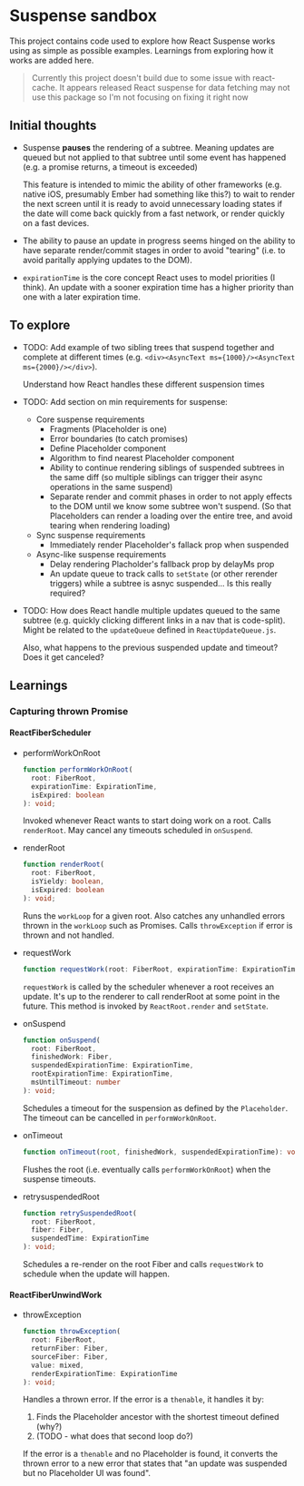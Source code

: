 # Suspense sandbox

This project contains code used to explore how React Suspense works using as
simple as possible examples. Learnings from exploring how it works are added
here.

> Currently this project doesn't build due to some issue with react-cache. It
> appears released React suspense for data fetching may not use this package so
> I'm not focusing on fixing it right now

## Initial thoughts

- Suspense **pauses** the rendering of a subtree. Meaning updates are queued but
  not applied to that subtree until some event has happened (e.g. a promise
  returns, a timeout is exceeded)

  This feature is intended to mimic the ability of other frameworks (e.g. native
  iOS, presumably Ember had something like this?) to wait to render the next
  screen until it is ready to avoid unnecessary loading states if the date will
  come back quickly from a fast network, or render quickly on a fast devices.

- The ability to pause an update in progress seems hinged on the ability to have
  separate render/commit stages in order to avoid "tearing" (i.e. to avoid
  paritally applying updates to the DOM).

- `expirationTime` is the core concept React uses to model priorities (I think).
  An update with a sooner expiration time has a higher priority than one with a
  later expiration time.

## To explore

- TODO: Add example of two sibling trees that suspend together and complete at
  different times (e.g. `<div><AsyncText ms={1000}/><AsyncText ms={2000}/></div>`).

  Understand how React handles these different suspension times

- TODO: Add section on min requirements for suspense:

  - Core suspense requirements
    - Fragments (Placeholder is one)
    - Error boundaries (to catch promises)
    - Define Placeholder component
    - Algorithm to find nearest Placeholder component
    - Ability to continue rendering siblings of suspended subtrees in the same
      diff (so multiple siblings can trigger their async operations in the
      same suspend)
    - Separate render and commit phases in order to not apply effects to the
      DOM until we know some subtree won't suspend. (So that Placeholders can
      render a loading over the entire tree, and avoid tearing when rendering
      loading)
  - Sync suspense requirements
    - Immediately render Placeholder's fallack prop when suspended
  - Async-like suspense requirements
    - Delay rendering Placholder's fallback prop by delayMs prop
    - An update queue to track calls to `setState` (or other rerender
      triggers) while a subtree is asnyc suspended... Is this really required?

- TODO: How does React handle multiple updates queued to the same subtree (e.g.
  quickly clicking different links in a nav that is code-split). Might be
  related to the `updateQueue` defined in `ReactUpdateQueue.js`.

  Also, what happens to the previous suspended update and timeout? Does it get
  canceled?

## Learnings

### Capturing thrown Promise

#### ReactFiberScheduler

- performWorkOnRoot

  ```ts
  function performWorkOnRoot(
    root: FiberRoot,
    expirationTime: ExpirationTime,
    isExpired: boolean
  ): void;
  ```

  Invoked whenever React wants to start doing work on a root. Calls
  `renderRoot`. May cancel any timeouts scheduled in `onSuspend`.

- renderRoot

  ```ts
  function renderRoot(
    root: FiberRoot,
    isYieldy: boolean,
    isExpired: boolean
  ): void;
  ```

  Runs the `workLoop` for a given root. Also catches any unhandled errors thrown
  in the `workLoop` such as Promises. Calls `throwException` if error is thrown
  and not handled.

- requestWork

  ```ts
  function requestWork(root: FiberRoot, expirationTime: ExpirationTime): void;
  ```

  `requestWork` is called by the scheduler whenever a root receives an update.
  It's up to the renderer to call renderRoot at some point in the future. This
  method is invoked by `ReactRoot.render` and `setState`.

- onSuspend

  ```ts
  function onSuspend(
    root: FiberRoot,
    finishedWork: Fiber,
    suspendedExpirationTime: ExpirationTime,
    rootExpirationTime: ExpirationTime,
    msUntilTimeout: number
  ): void;
  ```

  Schedules a timeout for the suspension as defined by the `Placeholder`. The
  timeout can be cancelled in `performWorkOnRoot`.

- onTimeout

  ```ts
  function onTimeout(root, finishedWork, suspendedExpirationTime): void;
  ```

  Flushes the root (i.e. eventually calls `performWorkOnRoot`) when the suspense
  timeouts.

- retrysuspendedRoot

  ```ts
  function retrySuspendedRoot(
    root: FiberRoot,
    fiber: Fiber,
    suspendedTime: ExpirationTime
  ): void;
  ```

  Schedules a re-render on the root Fiber and calls `requestWork` to schedule
  when the update will happen.

#### ReactFiberUnwindWork

- throwException

  ```ts
  function throwException(
    root: FiberRoot,
    returnFiber: Fiber,
    sourceFiber: Fiber,
    value: mixed,
    renderExpirationTime: ExpirationTime
  ): void;
  ```

  Handles a thrown error. If the error is a `thenable`, it handles it by:

  1. Finds the Placeholder ancestor with the shortest timeout defined (why?)
  2. (TODO - what does that second loop do?)

  If the error is a `thenable` and no Placeholder is found, it converts the
  thrown error to a new error that states that "an update was suspended but no
  Placeholder UI was found".
